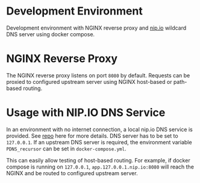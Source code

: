 # Development Environment

Development environment with NGINX reverse proxy and [nip.io](https://nip.io) wildcard DNS server using docker compose.

# NGINX Reverse Proxy

The NGINX reverse proxy listens on port `8080` by default. Requests can be proxied to configured upstream server using NGINX host-based or path-based routing.

# Usage with NIP.IO DNS Service

In an environment with no internet connection, a local nip.io DNS service is provided. See [repo](https://github.com/deskoh/nip.io) here for more details. DNS server has to be set to `127.0.0.1`. If an upstream DNS server is required, the environment variable `PDNS_recursor` can be set in `docker-compose.yml`.

This can easily allow testing of host-based routing. For example, if docker compose is running on `127.0.0.1`, `app.127.0.0.1.nip.io:8080` will reach the NGINX and be routed to configured upstream server.
